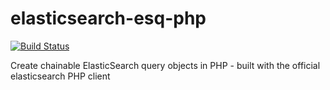 elasticsearch-esq-php
=====================

[![Build Status](https://travis-ci.org/eTilbudsavis/elasticsearch-esq-php.png?branch=master)](https://travis-ci.org/eTilbudsavis/elasticsearch-esq-php)

Create chainable ElasticSearch query objects in PHP - built with the official elasticsearch PHP client
